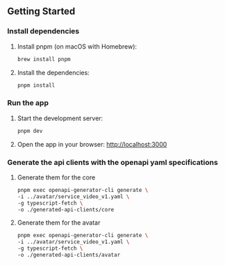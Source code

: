 ## Getting Started

### Install dependencies

1. Install pnpm (on macOS with Homebrew):
    ```bash
    brew install pnpm
    ```
2. Install the dependencies:
    ```bash
    pnpm install
    ```

### Run the app

1. Start the development server:
    ```bash
    pnpm dev
    ```
2. Open the app in your browser: [http://localhost:3000](http://localhost:3000)


### Generate the api clients with the openapi yaml specifications

1. Generate them for the core
    ```bash
    pnpm exec openapi-generator-cli generate \
    -i ../avatar/service_video_v1.yaml \
    -g typescript-fetch \
    -o ./generated-api-clients/core
    ```
2. Generate them for the avatar
    ```bash
    pnpm exec openapi-generator-cli generate \
    -i ../avatar/service_video_v1.yaml \
    -g typescript-fetch \
    -o ./generated-api-clients/avatar
    ```